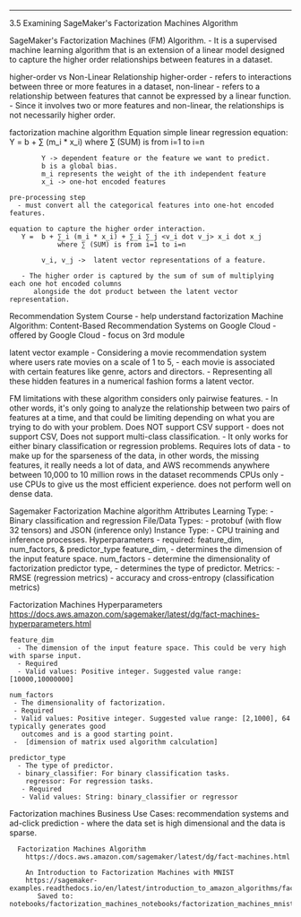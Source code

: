 ------------------------------------------------------
3.5 Examining SageMaker's Factorization Machines Algorithm

  SageMaker's Factorization Machines (FM) Algorithm.
    - It is a supervised machine learning algorithm that is an extension of a linear model designed to capture
      the higher order relationships between features in a dataset.

  higher-order vs Non-Linear Relationship
    higher-order
      - refers to interactions between three or more features in a dataset,
    non-linear
      - refers to a relationship between features that cannot be expressed by a linear function.
      - Since it involves two or more features and non-linear, the relationships is not necessarily higher order.

  factorization machine algorithm Equation
    simple linear regression equation:
       Y =  b + ∑ (m_i * x_i)     where ∑ (SUM) is from i=1 to i=n

            Y -> dependent feature or the feature we want to predict.
            b is a global bias.
            m_i represents the weight of the ith independent feature
            x_i -> one-hot encoded features

    pre-processing step
      - must convert all the categorical features into one-hot encoded features.

    equation to capture the higher order interaction.
       Y =  b + ∑_i (m_i * x_i) + ∑_i ∑_j <v_i dot v_j> x_i dot x_j
                where ∑ (SUM) is from i=1 to i=n

            v_i, v_j ->  latent vector representations of a feature.

       - The higher order is captured by the sum of sum of multiplying each one hot encoded columns
          alongside the dot product between the latent vector representation.

   Recommendation System Course
     - help understand factorization Machine Algorithm:
        Content-Based Recommendation Systems on Google Cloud
        - offered by Google Cloud
        - focus on 3rd module

  latent vector example
    - Considering a movie recommendation system where users rate movies on a scale of 1 to 5,
    - each movie is associated with certain features like genre, actors and directors.
    - Representing all these hidden features in a numerical fashion forms a latent vector.

  FM limitations with these algorithm
   considers only pairwise features.
     - In other words, it's only going to analyze the relationship between two pairs of features at a time,
       and that could be limiting depending on what you are trying to do with your problem.
   Does NOT support CSV support
     - does not support CSV,
   Does not support multi-class classification.
     - It only works for either binary classification or regression problems.
   Requires lots of data
     - to make up for the sparseness of the data, in other words, the missing features, it really needs
       a lot of data, and AWS recommends anywhere between 10,000 to 10 million rows in the dataset
   recommends CPUs only
     - use CPUs to give us the most efficient experience.
   does not perform well on dense data.


  Sagemaker Factorization Machine algorithm Attributes
    Learning Type:
      - Binary classification and regression
    File/Data Types:
      -  protobuf (with flow 32 tensors) and JSON (inference only)
    Instance Type:
      - CPU training and inference processes.
    Hyperparameters
      - required: feature_dim, num_factors, & predictor_type
      feature_dim,
        - determines the dimension of the input feature space.
      num_factors
        - determine the dimensionality of factorization
      predictor type,
        - determines the type of predictor.
    Metrics:
      - RMSE (regression metrics)
      - accuracy and cross-entropy (classification metrics)

  Factorization Machines Hyperparameters
    https://docs.aws.amazon.com/sagemaker/latest/dg/fact-machines-hyperparameters.html

    feature_dim
      - The dimension of the input feature space. This could be very high with sparse input.
      - Required
      - Valid values: Positive integer. Suggested value range: [10000,10000000]

    num_factors
     - The dimensionality of factorization.
     - Required
     - Valid values: Positive integer. Suggested value range: [2,1000], 64 typically generates good
       outcomes and is a good starting point.
     -  [dimension of matrix used algorithm calculation]

    predictor_type
      - The type of predictor.
      - binary_classifier: For binary classification tasks.
        regressor: For regression tasks.
       - Required
       - Valid values: String: binary_classifier or regressor

  Factorization machines Business Use Cases:
    recommendation systems and  ad-click prediction
       - where the data set is high dimensional and the data is sparse.


      Factorization Machines Algorithm
        https://docs.aws.amazon.com/sagemaker/latest/dg/fact-machines.html

        An Introduction to Factorization Machines with MNIST
        https://sagemaker-examples.readthedocs.io/en/latest/introduction_to_amazon_algorithms/factorization_machines_mnist/factorization_machines_mnist.html
           Saved to: notebooks/factorization_machines_notebooks/factorization_machines_mnist.ipynb


